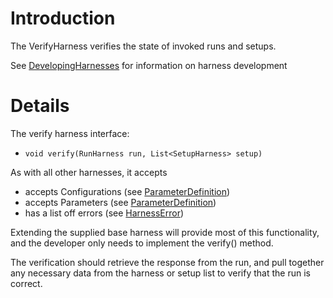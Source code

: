 # Introduction #

The VerifyHarness verifies the state of invoked runs and setups.

See [DevelopingHarnesses](DevelopingHarnesses.md) for information on harness development

# Details #

The verify harness interface:

  * `void verify(RunHarness run, List<SetupHarness> setup)`

As with all other harnesses, it accepts
  * accepts Configurations (see [ParameterDefinition](../ParameterDefinition.md))
  * accepts Parameters (see [ParameterDefinition](../ParameterDefinition.md))
  * has a list off errors (see [HarnessError](../HarnessError.md))

Extending the supplied base harness will provide most of this functionality, and the developer only needs to implement 
the verify() method.

The verification should retrieve the response from the run, and pull together any necessary data from the harness or 
setup list to verify that the run is correct.